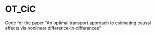 # OT_CiC
Code for the paper "An optimal transport approach to estimating causal effects via nonlinear difference-in-differences"
